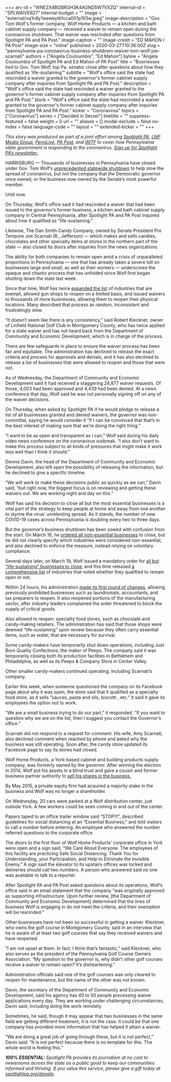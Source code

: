 +++
arc-id = "WNEZX4BGBRGH3K4AGND5W7VXZQ"
internal-id = "SPLWAIVER27"
internal-budget = ""
image = "external/vq1n8y1weweytb1cca001p193w.jpeg"
image-description = "Gov. Tom Wolf's former company, Wolf Home Products — a kitchen and bath cabinet supply company — received a waiver to remain open during the coronavirus shutdown. That waiver was rescinded after questions from Spotlight PA and PA Post."
image-caption = ""
image-credit = "ED MAHON / PA Post"
image-size = "inline"
published = 2020-03-27T10:36:00Z
slug = "pennsylvania-pa-coronavirus-business-shutdown-waiver-tom-wolf-joe-scarnati"
authors = ["Angela Couloumbis", "Ed Mahon"]
byline = "Angela Couloumbis of Spotlight PA and Ed Mahon of PA Post"
title = "Businesses tied to Gov. Tom Wolf, top Pa. senator close after questions about how they qualified as ‘life-sustaining’"
subtitle = "Wolf's office said the state had rescinded a waiver granted to the governor's former cabinet supply company after inquiries from Spotlight PA and PA Post."
description = "Wolf's office said the state had rescinded a waiver granted to the governor's former cabinet supply company after inquiries from Spotlight PA and PA Post."
blurb = "Wolf's office said the state had rescinded a waiver granted to the governor's former cabinet supply company after inquiries from Spotlight PA and PA Post."
kicker = "Coronavirus"
topics = ["Coronavirus"]
series = ["Decided in Secret"]
linktitle = ""
suppress-featured = false
weight = 0
url = ""
aliases = []
modal-exclude = false
no-index = false
language-code = ""
layout = ""
extended-kicker = ""
+++

<i>This story was produced as part of a joint effort among </i><a href="https://www.spotlightpa.org/"><i>Spotlight PA</i></a><i>, </i><a href="https://web.archive.org/20200101044618/https://lancasteronline.com/"><i>LNP Media Group</i></a><i>, </i><a href="https://web.archive.org/20200101034631/https://www.pennlive.com/"><i>PennLive</i></a><i>, </i><a href="https://web.archive.org/20200315024644/https://papost.org/"><i>PA Post</i></a><i>, and </i><a href="https://web.archive.org/20200107224634/https://www.witf.org/"><i>WITF</i></a><i> to cover how Pennsylvania state government is responding to the coronavirus. </i><a href="https://www.spotlightpa.org/newsletters"><i>Sign up for Spotlight PA’s newsletter.</i></a>

HARRISBURG — Thousands of businesses in Pennsylvania have closed under Gov. Tom Wolf’s <a href="https://www.spotlightpa.org/news/2020/03/pennsylvania-shutdown-lifesustaining-businesses-tom-wolf-shut-down/" target="_blank">unprecedented statewide shutdown</a> to help slow the spread of coronavirus, but not the company that the Democratic governor once owned, or the business now owned by the Senate’s most powerful member.

Until now.

On Thursday, Wolf’s office said it had rescinded a waiver that had been issued to the governor’s former business, a kitchen and bath cabinet supply company in Central Pennsylvania, after Spotlight PA and PA Post inquired about how it qualified as “life-sustaining."

Likewise, The Dan Smith Candy Company, owned by Senate President Pro Tempore Joe Scarnati (R., Jefferson) — which makes and sells candies, chocolates and other specialty items at stores in the northern part of the state — also closed its doors after inquiries from the news organizations.

The ability for both companies to remain open amid a crisis of unparalleled proportions in Pennsylvania — one that has already taken a severe toll on businesses large and small, as well as their workers — underscores the opaque and chaotic process that has unfolded since Wolf first began shutting down the state last week.

<script src="https://www.spotlightpa.org/embed.js" async></script><div data-spl-embed-version="1" data-spl-src="https://www.spotlightpa.org/embeds/donate/?teaser_text=Spotlight%20PA%20depends%20on%20your%20support%20to%20help%20power%20our%20essential%20accountability%20journalism%20about%20the%20state%20government.%20If%20you%20value%20important%20stories%20like%20this%20report%20on%20the%20response%20to%20the%20coronavirus%2C%20please%20make%20a%20donation%20now.&cta_text=YES%2C%20I%20WILL%20CONTRIBUTE"></div>

Since that time, Wolf has twice <a href="https://www.spotlightpa.org/news/2020/03/wolf-coronavirus-shutdown-businesses/" target=_blank>expanded the list</a> of industries that are exempt, allowed gun shops to reopen on a limited basis, and issued waivers to thousands of more businesses, allowing them to reopen their physical locations. Many described that process as random, inconsistent and frustratingly slow.

“It doesn’t seem like there is any consistency,” said Robert Kleckner, owner of Linfield National Golf Club in Montgomery County, who has twice applied for a state waiver and has not heard back from the Department of Community and Economic Development, which is in charge of the process.

There are few safeguards in place to ensure the waiver process has been fair and equitable. The administration has declined to release the exact criteria and process for approvals and denials, and it has also declined to release a list of businesses that were allowed to reopen and those that were not.

As of Wednesday, the Department of Community and Economic Development said it had received a staggering 24,877 waiver requests. Of those, 4,003 had been approved and 4,439 had been denied. At a news conference that day, Wolf said he was not personally signing off on any of the waiver decisions.

On Thursday, when asked by Spotlight PA if he would pledge to release a list of all businesses granted and denied waivers, the governor was non-committal, saying he would consider it “if I can be convinced that that’s in the best interest of making sure that we’re doing the right thing.”

“I want to be as open and transparent as I can,” Wolf said during his daily video news conference on the coronavirus outbreak. “I also don’t want to make this process subject to all kinds of pressures that might make it work less well than I think it should.”

Dennis Davin, the head of the Department of Community and Economic Development, also left open the possibility of releasing the information, but he declined to give a specific timeline.

“We will work to make these decisions public as quickly as we can,” Davin said, “but right now, the biggest focus is on reviewing and getting these waivers out. We are working night and day on this.”

Wolf has said his decision to close all but the most essential businesses is a vital part of the strategy to keep people at home and away from one another to stymie the virus’ unrelenting spread. As it stands, the number of new COVID-19 cases across Pennsylvania is doubling every two to three days.

<script src="https://www.spotlightpa.org/embed.js" async></script><div data-spl-embed-version="1" data-spl-src="https://www.spotlightpa.org/embeds/newsletter/"></div>

But the governor’s business shutdown has been sowed with confusion from the start. On March 16, he <a href="https://www.spotlightpa.org/news/2020/03/pennsylvania-coronavirus-statewide-shutdown-tom-wolf-governor/" target=_blank>ordered all non-essential businesses</a> to close, but he did not clearly specify which industries were considered non-essential, and also declined to enforce the measure, instead relying on voluntary compliance.

Several days later, on March 19, Wolf issued a mandatory order for <a href="https://www.spotlightpa.org/news/2020/03/pennsylvania-shutdown-lifesustaining-businesses-tom-wolf-shut-down/" target="_blank">all but “life-sustaining” businesses to close</a>, and this time released <a href="http://web.archive.org/web/20200324212144/https://www.scribd.com/document/452553026/UPDATED-2-30pm-March-24-2020-Industry-Operation-Guidance">a comprehensive list</a> of industries that noted whether they qualified to remain open or not.

Within 24 hours, his administration <a href="https://www.spotlightpa.org/news/2020/03/wolf-coronavirus-shutdown-businesses/" target=_blank>made its first round of changes</a>, allowing previously prohibited businesses such as laundromats, accountants, and tax preparers to reopen. It also reopened portions of the manufacturing sector, after industry leaders complained the order threatened to block the supply of critical goods.

Also allowed to reopen: specialty food stores, such as chocolate and candy-making retailers. The administration has said that those shops were deemed “life-sustaining” upon review because they often carry essential items, such as water, that are necessary for survival.

Some candy-makers have temporarily shut down operations, including Just Born Quality Confections, the maker of Peeps. The company said it was temporarily closing both its production facilities in Bethlehem and Philadelphia, as well as its Peeps &amp; Company Store in Center Valley.

Other smaller candy-makers continued operating, including Scarnati’s company.

Earlier this week, when someone questioned the company on its Facebook page about why it was open, the store said that it qualified as a specialty food store, as it sells “sauces, pasta and oils, biscotti , etc.” It said it gave its employees the option not to work.

“We are a small business trying to do our part,” it responded. “If you want to question why we are on the list, then I suggest you contact the Governor’s office.”

Scarnati did not respond to a request for comment. His wife, Amy Scarnati, also declined comment when reached by phone and asked why the business was still operating. Soon after, the candy store updated its Facebook page to say its stores had closed.

Wolf Home Products, a York-based cabinet and building products supply company, was formerly owned by the governor. After winning the election in 2014, Wolf put his assets in a blind trust and gave a cousin and former business partner authority to <a href="https://www.witf.org/2015/07/13/gov_tom_wolf_talks_sale_of_his_business_says_it_was_part_of_succession_plan/">sell his shares in the business.</a>

By May 2015, a private equity firm had acquired a majority stake in the business and Wolf was no longer a shareholder.

On Wednesday, 20 cars were parked at a Wolf distribution center, just outside York. A few workers could be seen coming in and out of the center.

Papers taped to an office trailer window said “STOP!!!”, described guidelines for social distancing at an “Essential Business," and told visitors to call a number before entering. An employee who answered the number referred questions to the corporate office.

The doors to the first floor of Wolf Home Products’ corporate office in York were open and a sign said, “We Care About Everyone. The employees of this facility are practicing Safe Social Distancing. Thank You for Understanding, your Participation, and Help to Eliminate the Invisible Enemy.” A sign said the elevator to its upstairs offices was locked and deliveries should call two numbers. A person who answered said no one was available to talk to a reporter.

After Spotlight PA and PA Post asked questions about its operations, Wolf’s office said in an email statement that the company “was originally approved as supporting infrastructure. Upon further review, [the Department of Community and Economic Development] determined that the lines of business Wolf is engaging in do not meet the criteria, and their exemption will be rescinded.”

Other businesses have not been so successful in getting a waiver. Kleckner, who owns the golf course in Montgomery County, said in an interview that he is aware of at least two golf courses that say they received waivers and have reopened.

“I am not upset at them. In fact, I think that’s fantastic,” said Kleckner, who also serves as the president of the Pennsylvania Golf Course Owners Association. “My question to the governor is, why didn’t other golf courses receive a waiver to remain open? It’s disheartening.”

Administration officials said one of the golf courses was only cleared to reopen for maintenance, but the name of the other was not known.

Davin, the secretary of the Department of Community and Economic Development, said his agency has 40 to 50 people processing waiver applications every day. They are working under challenging circumstances, Davin said, including doing the work remotely.

Sometimes, he said, though it may appear that two businesses in the same field are getting different treatment, it is not the case. It could be that one company has provided more information that has helped it attain a waiver.

“We are doing a great job of going through these, but it is not perfect,” Davin said. “It is not perfect because there is no template for this. The whole world is feeling this.”

<i><b>100% ESSENTIAL: </b></i><i>Spotlight PA provides its journalism at no cost to newsrooms across the state as a public good to keep our communities informed and thriving. If you value this service, please give a gift today at </i><a href="https://www.spotlightpa.org/donate"><i>spotlightpa.org/donate</i></a><i>.</i>

<script src="https://www.spotlightpa.org/embed.js" async></script><div data-spl-embed-version="1" data-spl-src="https://www.spotlightpa.org/embeds/tips/?tip_text=Do%20you%20have%20a%20tip%20about%20%3Cb%3Ehow%20Pa.'s%20government%20is%20responding%20to%20the%20coronavirus%3C%2Fb%3E%3F%20Tell%20us."></div>
